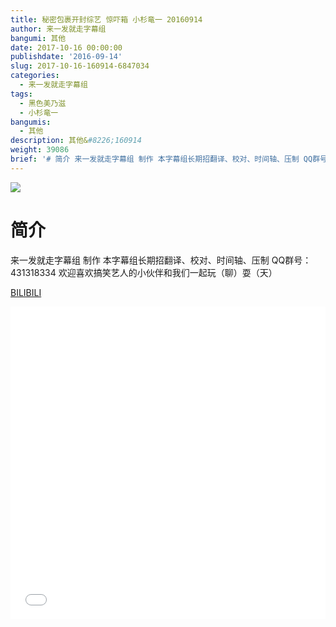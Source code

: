 ```yaml
---
title: 秘密包裹开封综艺 惊吓箱 小杉竜一 20160914
author: 来一发就走字幕组
bangumi: 其他
date: 2017-10-16 00:00:00
publishdate: '2016-09-14'
slug: 2017-10-16-160914-6847034
categories:
  - 来一发就走字幕组
tags:
  - 黑色美乃滋
  - 小杉竜一
bangumis:
  - 其他
description: 其他&#8226;160914
weight: 39086
brief: '# 简介 来一发就走字幕组 制作 本字幕组长期招翻译、校对、时间轴、压制 QQ群号：431318334 欢迎喜欢搞笑艺人的小伙伴和我们一起玩（聊）耍（天）'
---
```


![](https://i.imgur.com/lROE3ri.jpg)

# 简介  
来一发就走字幕组 制作 本字幕组长期招翻译、校对、时间轴、压制   QQ群号：431318334 欢迎喜欢搞笑艺人的小伙伴和我们一起玩（聊）耍（天）

  [BILIBILI](https://www.bilibili.com/video/av6847034/)


<div class="vcontainer">  <iframe class='video' src="//www.bilibili.com/blackboard/player.html?aid=6847034" width="100%" height="500" frameborder="0" allowfullscreen="allowfullscreen"></iframe></div>
